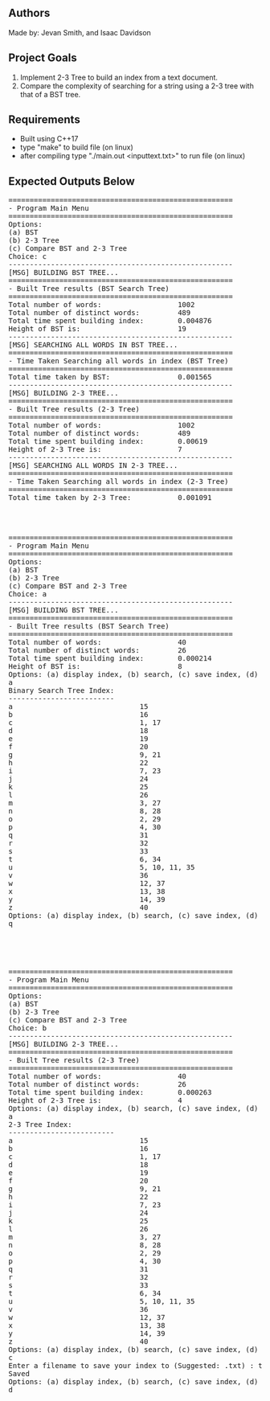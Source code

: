 ## Authors
Made by: Jevan Smith, and Isaac Davidson

## Project Goals
1. Implement 2-3 Tree to build an index from a text document. 
2. Compare the complexity of searching for a string using a 2-3 tree with that of a BST tree.

## Requirements
- Built using C++17
- type "make" to build file (on linux)
- after compiling type "./main.out <inputtext.txt>" to run file (on linux)

## Expected Outputs Below
<pre>
=====================================================
- Program Main Menu
=====================================================
Options:
(a) BST
(b) 2-3 Tree
(c) Compare BST and 2-3 Tree
Choice: c
-----------------------------------------------------
[MSG] BUILDING BST TREE...
=====================================================
- Built Tree results (BST Search Tree)
=====================================================
Total number of words:                  1002
Total number of distinct words:         489
Total time spent building index:        0.004876
Height of BST is:                       19
-----------------------------------------------------
[MSG] SEARCHING ALL WORDS IN BST TREE...
=====================================================
- Time Taken Searching all words in index (BST Tree)
=====================================================
Total time taken by BST:                0.001565
-----------------------------------------------------
[MSG] BUILDING 2-3 TREE...
=====================================================
- Built Tree results (2-3 Tree)
=====================================================
Total number of words:                  1002
Total number of distinct words:         489
Total time spent building index:        0.00619
Height of 2-3 Tree is:                  7
-----------------------------------------------------
[MSG] SEARCHING ALL WORDS IN 2-3 TREE...
=====================================================
- Time Taken Searching all words in index (2-3 Tree)
=====================================================
Total time taken by 2-3 Tree:           0.001091




=====================================================
- Program Main Menu
=====================================================
Options:
(a) BST
(b) 2-3 Tree
(c) Compare BST and 2-3 Tree
Choice: a
-----------------------------------------------------
[MSG] BUILDING BST TREE...
=====================================================
- Built Tree results (BST Search Tree)
=====================================================
Total number of words:                  40
Total number of distinct words:         26
Total time spent building index:        0.000214
Height of BST is:                       8
Options: (a) display index, (b) search, (c) save index, (d) quit
a
Binary Search Tree Index:
-------------------------
a                              15
b                              16
c                              1, 17
d                              18
e                              19
f                              20
g                              9, 21
h                              22
i                              7, 23
j                              24
k                              25
l                              26
m                              3, 27
n                              8, 28
o                              2, 29
p                              4, 30
q                              31
r                              32
s                              33
t                              6, 34
u                              5, 10, 11, 35
v                              36
w                              12, 37
x                              13, 38
y                              14, 39
z                              40
Options: (a) display index, (b) search, (c) save index, (d) quit
q





=====================================================
- Program Main Menu
=====================================================
Options:
(a) BST
(b) 2-3 Tree
(c) Compare BST and 2-3 Tree
Choice: b
-----------------------------------------------------
[MSG] BUILDING 2-3 TREE...
=====================================================
- Built Tree results (2-3 Tree)
=====================================================
Total number of words:                  40
Total number of distinct words:         26
Total time spent building index:        0.000263
Height of 2-3 Tree is:                  4
Options: (a) display index, (b) search, (c) save index, (d) quit
a
2-3 Tree Index:
-------------------------
a                              15
b                              16
c                              1, 17
d                              18
e                              19
f                              20
g                              9, 21
h                              22
i                              7, 23
j                              24
k                              25
l                              26
m                              3, 27
n                              8, 28
o                              2, 29
p                              4, 30
q                              31
r                              32
s                              33
t                              6, 34
u                              5, 10, 11, 35
v                              36
w                              12, 37
x                              13, 38
y                              14, 39
z                              40
Options: (a) display index, (b) search, (c) save index, (d) quit
c
Enter a filename to save your index to (Suggested: <filename>.txt) : test.txt
Saved
Options: (a) display index, (b) search, (c) save index, (d) quit
d

